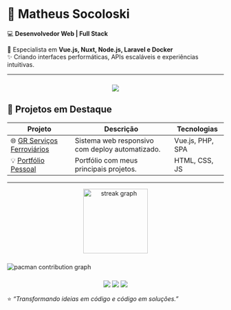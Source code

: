 # 🌌 Matheus Socoloski  
💻 **Desenvolvedor Web | Full Stack**

🚀 Especialista em **Vue.js, Nuxt, Node.js, Laravel e Docker**  
✨ Criando interfaces performáticas, APIs escaláveis e experiências intuitivas.

---
###

<div align="center">
  <img src="https://skillicons.dev/icons?i=vue,nuxt,nodejs,ts,php,laravel,postgres,docker,git,figma,jest,cypress,aws&theme=dark" />
</div>

## 🌟 Projetos em Destaque

| Projeto | Descrição | Tecnologias |
|----------|------------|--------------|
| 🌐 [GR Serviços Ferroviários](https://grservicosferroviais.com) | Sistema web responsivo com deploy automatizado. | Vue.js, PHP, SPA |
| 💡 [Portfólio Pessoal](https://matheussocoloski.github.io/portifolio-MatheusSocoloski.github.io/#projetos) | Portfólio com meus principais projetos. | HTML, CSS, JS |

---

<div align="center">
  <img src="https://streak-stats.demolab.com?user=MatheusSocoloski&locale=pt-br&mode=daily&theme=dracula&hide_border=false&border_radius=5" height="150" alt="streak graph"  />
</div>

###

<picture>
  <source media="(prefers-color-scheme: dark)" srcset="https://raw.githubusercontent.com/maurodesouza/maurodesouza/output/pacman-contribution-graph-dark.svg">
  <source media="(prefers-color-scheme: light)" srcset="https://raw.githubusercontent.com/maurodesouza/maurodesouza/output/pacman-contribution-graph.svg">
  <img alt="pacman contribution graph" src="https://raw.githubusercontent.com/maurodesouza/maurodesouza/output/pacman-contribution-graph.svg">
</picture>

###
<div align="center">
  <a href="mailto:matheusocoloski1@gmail.com"><img src="https://img.shields.io/badge/-Email-red?style=for-the-badge&logo=gmail&logoColor=white"/></a>
  <a href="https://www.linkedin.com/in/matheussocoloski/" target="_blank"><img src="https://img.shields.io/badge/-LinkedIn-0A66C2?style=for-the-badge&logo=linkedin&logoColor=white"/></a>
  <a href="https://matheussocoloski.github.io/portifolio-MatheusSocoloski.github.io/#projetos" target="_blank"><img src="https://img.shields.io/badge/-Portfólio-6f42c1?style=for-the-badge&logo=vercel&logoColor=white"/></a>
</div>

⭐ _“Transformando ideias em código e código em soluções.”_

